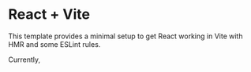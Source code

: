 # React + Vite

This template provides a minimal setup to get React working in Vite with HMR and some ESLint rules.

Currently,


